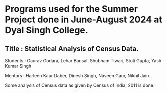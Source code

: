 # Programs used for the Summer Project done in June-August 2024 at Dyal Singh College. 

## Title : Statistical Analysis of Census Data.

Students : Gaurav Godara, Lehar Bansal, Shubham Tiwari, Stuti Gupta, Yash Kumar Singh 

Mentors : Harleen Kaur Daber, Dinesh Singh, Naveen Gaur, Nikhil Jain. 

Some analysis of Census data as given by Census of India, 2011 is done. 
